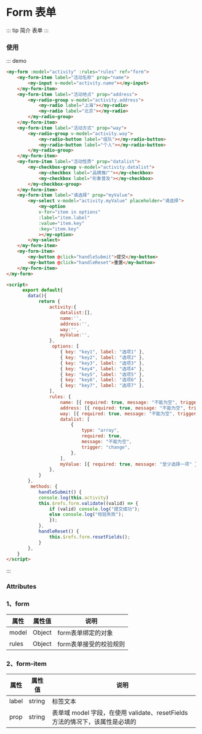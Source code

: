 # Form 表单
::: tip 简介
表单
:::

### 使用
::: demo
```html
<my-form :model="activity" :rules="rules" ref="form">
    <my-form-item label="活动名称" prop="name">
        <my-input v-model="activity.name"></my-input>
    </my-form-item>
    <my-form-item label="活动地点" prop="address">
        <my-radio-group v-model="activity.address">
            <my-radio label="上海"></my-radio>
            <my-radio label="北京"></my-radio>
        </my-radio-group>
    </my-form-item>
    <my-form-item label="活动方式" prop="way">
        <my-radio-group v-model="activity.way">
            <my-radio-button label="组队"></my-radio-button>
            <my-radio-button label="个人"></my-radio-button>
        </my-radio-group>
    </my-form-item>
    <my-form-item label="活动性质" prop="datalist">
        <my-checkbox-group v-model="activity.datalist">
            <my-checkbox label="品牌推广"></my-checkbox>
            <my-checkbox label="形象普及"></my-checkbox>
        </my-checkbox-group>
    </my-form-item>
    <my-form-item label="请选择" prop="myValue">
        <my-select v-model="activity.myValue" placeholder="请选择">
            <my-option
            v-for="item in options"
            :label="item.label"
            :value="item.key"
            :key="item.key"
            ></my-option>
        </my-select>
    </my-form-item>
    <my-form-item>
        <my-button @click="handleSubmit">提交</my-button>
        <my-button @click="handleReset">重置</my-button>
    </my-form-item>
</my-form>

<script>
      export default{
        data(){
            return {
                activity:{
                    datalist:[],
                    name:'',
                    address:'',
                    way:'',
                    myValue:'',
                },
                 options: [
                    { key: "key1", label: "选项1" },
                    { key: "key2", label: "选项2" },
                    { key: "key3", label: "选项3" },
                    { key: "key4", label: "选项4" },
                    { key: "key5", label: "选项5" },
                    { key: "key6", label: "选项6" },
                    { key: "key7", label: "选项7" },
                ],
                rules: {
                    name: [{ required: true, message: "不能为空", trigger: "blur" }],
                    address: [{ required: true, message: "不能为空", trigger: "change" }],
                    way: [{ required: true, message: "不能为空", trigger: "change" }],
                    datalist: [
                        {
                            type: "array",
                            required: true,
                            message: "不能为空",
                            trigger: "change",
                        },
                    ],
                    myValue: [{ required: true, message: "至少选择一项" }],
                },
            }
        },
         methods: {
            handleSubmit() {
            console.log(this.activity)
            this.$refs.form.validate((valid) => {
                if (valid) console.log("提交成功");
                else console.log("校验失败");
                });
            },
            handleReset() {
                this.$refs.form.resetFields();
            }
        },
    }
</script>
```
:::

### Attributes
### 1、form

| 属性  | 属性值 | 说明                   |
| ----- | ------ | ---------------------- |
| model | Object | form表单绑定的对象     |
| rules | Object | form表单接受的校验规则 |

### 2、form-item

| 属性  | 属性值 | 说明                                                                         |
| ----- | ------ | ---------------------------------------------------------------------------- |
| label | string | 标签文本                                                                     |
| prop  | string | 表单域 model 字段，在使用 validate、resetFields 方法的情况下，该属性是必填的 |